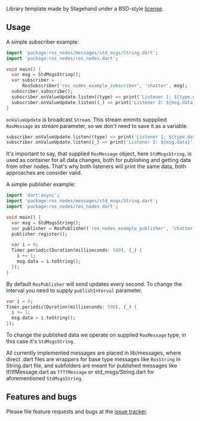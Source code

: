 
Library template made by Stagehand under a BSD-style
[license](https://github.com/dart-lang/stagehand/blob/master/LICENSE).

## Usage

A simple subscriber example:
```dart
import 'package:ros_nodes/messages/std_msgs/String.dart';
import 'package:ros_nodes/ros_nodes.dart';

void main() {
  var msg = StdMsgsString();
  var subscriber =
      RosSubscriber('ros_nodes_example_subscriber', 'chatter', msg);
  subscriber.subscribe();
  subscriber.onValueUpdate.listen((type) => print('Listener 1: ${type.data}'));
  subscriber.onValueUpdate.listen((_) => print('Listener 2: ${msg.data}'));
}
```

`onValueUpdate` is broadcast `Stream`. This stream emmits suppplied `RosMessage` as stream parameter, so we don't need to save it as a variable.

```dart
subscriber.onValueUpdate.listen((type) => print('Listener 1: ${type.data}'));
subscriber.onValueUpdate.listen((_) => print('Listener 2: ${msg.data}'));
```

It's important to say, that supplied `RosMessage` object, here `StdMsgsString`, is used as container for all data changes, both for publishing and getting data from other nodes. That's why both listeners will print the same data, both approaches are consider valid.

A simple publisher example:

```dart
import 'dart:async';
import 'package:ros_nodes/messages/std_msgs/String.dart';
import 'package:ros_nodes/ros_nodes.dart';

void main() {
  var msg = StdMsgsString();
  var publisher = RosPublisher('ros_nodes_example_publisher', 'chatter', msg);
  publisher.register();

  var i = 0;
  Timer.periodic(Duration(milliseconds: 500), (_) {
    i += 1;
    msg.data = i.toString();
  });
}
```

By default `RosPublisher` will send updates every second. 
To change the interval you need to supply `publishInterval` parameter.

``` dart
var i = 0;
Timer.periodic(Duration(milliseconds: 500), (_) {
  i += 1;
  msg.data = i.toString();
});
```
To change the published data we operate on supplied `RosMessage` type, in this case it's `StdMsgsString`.

All currently implemented messages are placed in lib/messages, where direct .dart files are wrappers for base type messages like `RosString` in String.dart file, and subfolders are meant for published messages like tf/tfMessage.dart as `TfTfMessage` or std_msgs/String.dart for aforementioned `StdMsgsString`.

## Features and bugs

Please file feature requests and bugs at the [issue tracker][tracker].

[tracker]: https://github.com/Sashiri/ros_nodes/issues

